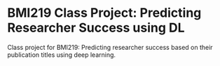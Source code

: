 # BMI219 Class Project: Predicting Researcher Success using DL
Class project for BMI219: Predicting researcher success based on their publication titles using deep learning.




